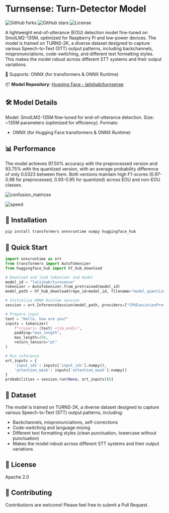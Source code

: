 # Turnsense: Turn-Detector Model

![GitHub forks](https://img.shields.io/github/forks/latishab/turnsense?style=social)
![GitHub stars](https://img.shields.io/github/stars/latishab/turnsense?style=social)
![License](https://img.shields.io/github/license/latishab/turnsense)

A lightweight end-of-utterance (EOU) detection model fine-tuned on SmolLM2-135M, optimized for Raspberry Pi and low-power devices. The model is trained on TURNS-2K, a diverse dataset designed to capture various Speech-to-Text (STT) output patterns, including backchannels, mispronunciations, code-switching, and different text formatting styles. This makes the model robust across different STT systems and their output variations.

🚀 Supports: ONNX (for transformers & ONNX Runtime)

📦 **Model Repository**: [Hugging Face - latishab/turnsense](https://huggingface.co/latishab/turnsense)

## 🛠 Model Details
Model: SmolLM2-135M fine-tuned for end-of-utterance detection.
Size: ~135M parameters (optimized for efficiency).
Formats:
- ONNX (for Hugging Face transformers & ONNX Runtime)

## 📊 Performance
The model achieves 97.50% accuracy with the preprocessed version and 93.75% with the quantized version, with an average probability difference of only 0.0323 between them. Both versions maintain high F1-scores (0.97-0.98 for preprocessed, 0.93-0.95 for quantized) across EOU and non-EOU classes.

![confusion_matrices](https://github.com/user-attachments/assets/1824aae3-41a9-459e-bcaf-1afb83997689)

![speed](https://github.com/user-attachments/assets/1d6e4666-01c2-4a75-a3f2-f445c21033bd)

## 🔹 Installation
```bash
pip install transformers onnxruntime numpy huggingface_hub
```

## 🚀 Quick Start

```python
import onnxruntime as ort
from transformers import AutoTokenizer
from huggingface_hub import hf_hub_download

# Download and load tokenizer and model
model_id = "latishab/turnsense"
tokenizer = AutoTokenizer.from_pretrained(model_id)
model_path = hf_hub_download(repo_id=model_id, filename="model_quantized.onnx")

# Initialize ONNX Runtime session
session = ort.InferenceSession(model_path, providers=["CPUExecutionProvider"])

# Prepare input
text = "Hello, how are you?"
inputs = tokenizer(
    f"<|user|> {text} <|im_end|>",
    padding="max_length",
    max_length=256,
    return_tensors="pt"
)

# Run inference
ort_inputs = {
    'input_ids': inputs['input_ids'].numpy(),
    'attention_mask': inputs['attention_mask'].numpy()
}
probabilities = session.run(None, ort_inputs)[0]
```

## 📝 Dataset
The model is trained on TURNS-2K, a diverse dataset designed to capture various Speech-to-Text (STT) output patterns, including:
- Backchannels, mispronunciations, self-corrections
- Code-switching and language mixing
- Different text formatting styles (clean punctuation, lowercase without punctuation)
- Makes the model robust across different STT systems and their output variations

## 📄 License
Apache 2.0

## 🤝 Contributing
Contributions are welcome! Please feel free to submit a Pull Request.
